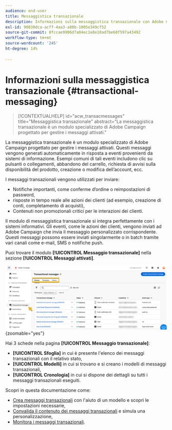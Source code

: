 ```yaml
---
audience: end-user
title: Messaggistica transazionale
description: Informazioni sulla messaggistica transazionale con Adobe Campaign Web
exl-id: 90830dca-acff-4aa3-a88b-1005e349cf52
source-git-commit: 8fccae9906d7a04ec1e8e10ad7be60f597a43492
workflow-type: tm+mt
source-wordcount: '245'
ht-degree: 14%

---
```


# Informazioni sulla messaggistica transazionale {#transactional-messaging}

>[!CONTEXTUALHELP]
>id="acw_transacmessages"
>title="Messaggistica transazionale"
>abstract="La messaggistica transazionale è un modulo specializzato di Adobe Campaign progettato per gestire i messaggi attivati."

<!-- >>[!CONTEXTUALHELP]
>id="acw_transacmessages_exclusionlogs"
>title="Transactional messaging exclusion logs"
>abstract="Transactional messaging exclusion logs" -->

La messaggistica transazionale è un modulo specializzato di Adobe Campaign progettato per gestire i messaggi attivati. Questi messaggi vengono generati automaticamente in risposta a eventi provenienti da sistemi di informazione. Esempi comuni di tali eventi includono clic su pulsanti o collegamenti, abbandono del carrello, richiesta di avvisi sulla disponibilità del prodotto, creazione o modifica dell’account, ecc.

I messaggi transazionali vengono utilizzati per inviare:

* Notifiche importanti, come conferme d’ordine o reimpostazioni di password,
* risposte in tempo reale alle azioni dei clienti (ad esempio, creazione di conti, completamento di acquisti),
* Contenuti non promozionali critici per le interazioni dei clienti.

Il modulo di messaggistica transazionale si integra perfettamente con i sistemi informativi. Gli eventi, come le azioni dei clienti, vengono inviati ad Adobe Campaign che invia il messaggio personalizzato corrispondente. Questi messaggi possono essere inviati singolarmente o in batch tramite vari canali come e-mail, SMS o notifiche push.

Puoi trovare il modulo **[!UICONTROL Messaggio transazionale]** nella sezione **[!UICONTROL Messaggi attivati]**.

![](assets/transactional.png){zoomable="yes"}

Hai 3 schede nella pagina **[!UICONTROL Messaggio transazionale]**:

* **[!UICONTROL Sfoglia]** in cui è presente l&#39;elenco dei messaggi transazionali con il relativo stato,
* **[!UICONTROL Modelli]** in cui si trovano e si creano i modelli di messaggi transazionali,
* **[!UICONTROL Cronologia]** in cui si dispone dei dettagli su tutti i messaggi transazionali eseguiti.

Scopri in questa documentazione come:

* [Crea messaggi transazionali](create-transactional.md) con l&#39;aiuto di un modello e scopri le impostazioni necessarie,
* [Convalida il contenuto dei messaggi transazionali](validate-transactional.md) e simula una personalizzazione,
* [Monitora i messaggi transazionali](monitor-transactional.md).
